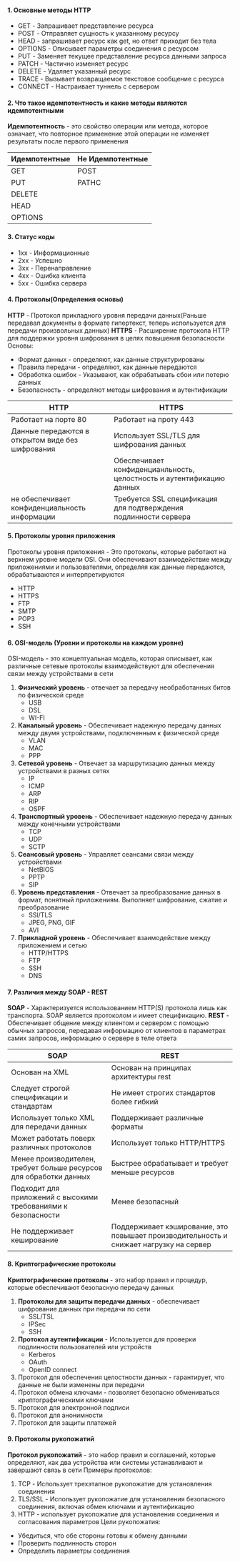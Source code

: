  #### 1. Основные методы HTTP
 - GET - Запрашивает представление ресурса
 - POST - Отправляет сущность к указанному ресурсу 
 - HEAD - запрашивает ресурс как get, но ответ приходит без тела
 - OPTIONS - Описывает параметры соединения с ресурсом
 - PUT - Заменяет текущее представление ресурса данными запроса
 - PATCH - Частично изменяет ресурс
 - DELETE - Удаляет указанный ресурс
 - TRACE - Вызывает возвращаемое текстовое сообщение с ресурса
 - CONNECT - Настраивает туннель с сервером
#### 2. Что такое идемпотентность и какие методы являются идемпотентными 
**Идемпотентность** - это свойство операции или метода, которое означает, что повторное применение этой операции не изменяет результаты после первого применения


| Идемпотентные | Не Идемпотентные |
| ------------- | ---------------- |
| GET           | POST             |
| PUT           | PATHC            |
| DELETE        |                  |
| HEAD          |                  |
| OPTIONS       |                  |

#### 3. Статус коды
- 1xx - Информационные 
- 2хх - Успешно
- 3хх - Перенаправление 
- 4хх - Ошибка клиента
- 5хх - Ошибка сервера

#### 4. Протоколы(Определения основы)
**HTTP** - Протокол прикладного уровня передачи данных(Раньше передавал документы в формате гипертекст, теперь используется для передачи произвольных данных)
**HTTPS** - Расширение протокола HTTP для поддержки уровня шифрования в целях повышения безопасности 
Основы:
- Формат данных - определяют, как данные структурированы 
- Правила передачи - определяют, как данные передаются 
- Обработка ошибок - Указывают, как обрабатывать сбои или потерю данных
- Безопасность - определяют методы шифрования и аутентификации 

| HTTP                                             | HTTPS                                                                 |
| ------------------------------------------------ | --------------------------------------------------------------------- |
| Работает на порте 80                             | Работает на проту 443                                                 |
| Данные передаются в открытом виде без шифрования | Использует SSL/TLS для шифрования данных                              |
|                                                  | Обеспечивает конфиденцианльность, целостность и аутентификацию данных |
| не обеспечивает конфиденциальность информации    | Требуется SSL спецификация для подтверждения подлинности сервера      |

#### 5. Протоколы уровня приложения
Протоколы уровня приложения - Это протоколы, которые работают на верхнем уровне модели OSI. Они обеспечивают взаимодействие между приложениями и пользователями, определяя как данные передаются, обрабатываются и интерпретируются 
 - HTTP
 - HTTPS
 - FTP
 - SMTP
 - POP3
 - SSH

#### 6. OSI-модель (Уровни и протоколы на каждом уровне)
OSI-модель - это концептуальная модель, которая описывает, как различные сетевые протоколы взаимодействуют для обеспечения связи между устройствами в сети

1. **Физический уровень** - отвечает за передачу необработанных битов по физической среде
	- USB
	- DSL
	- WI-FI
2. **Канальный уровень** - Обеспечивает надежную передачу данных между двумя устройствами, подключенным к физической среде
	- VLAN
	- MAC
	- PPP
3. **Сетевой уровень** - Отвечает за маршрутизацию данных между устройствами в разных сетях
	- IP
	- ICMP
	- ARP
	- RIP
	- OSPF
4. **Транспортный уровень** - Обеспечивает надежную передачу данных между конечными устройствами
	- TCP
	- UDP
	- SCTP
5. **Сеансовый уровень** - Управляет сеансами связи между устройствами
	- NetBIOS
	- PPTP
	- SIP
6. **Уровень представления** - Отвечает за преобразование данных в формат, понятный приложениям. Выполняет шифрование, сжатие и преобразование
	- SSl/TLS
	- JPEG, PNG, GIF
	- AVI
7. **Прикладной уровень** - Обеспечивает взаимодействие между приложением и сетью
	- HTTP/HTTPS
	- FTP
	- SSH
	- DNS

#### 7. Различия между SOAP - REST
**SOAP** - Характеризуется использованием HTTP(S) протокола лишь как транспорта. SOAP является протоколом и имеет спецификацию.
**REST** - Обеспечивает общение между клиентом и сервером с помощью обычных запросов, передавая информацию от клиентов в параметрах самих запросов, информацию о сервере в теле ответа



| SOAP                                                               | REST                                                                                   |
| ------------------------------------------------------------------ | -------------------------------------------------------------------------------------- |
| Основан на XML                                                     | Основан на принципах архитектуры rest                                                  |
| Следует строгой спецификации и стандартам                          | Не имеет строгих стандартов более гибкий                                               |
| Использует только XML для передачи данных                          | Поддерживает различные форматы                                                         |
| Может работать поверх различных протоколов                         | Использует только HTTP/HTTPS                                                           |
| Менее производителен, требует больше ресурсов для обработки данных | Быстрее обрабатывает и требует меньше ресурсов                                         |
| Подходит для приложений с высокими требованиями к безопасности     | Менее безопасный                                                                       |
| Не поддерживает кеширование                                        | Поддерживает кэширование, это повышает производительность и снижает нагрузку на сервер |

#### 8. Криптографические протоколы
**Криптографические протоколы** - это набор правил и процедур, которые обеспечивают безопасную передачу данных
1. **Протоколы для защиты передачи данных** - обеспечивает шифрование данных при передачи по сети
	- SSL/TSL
	- IPSec
	- SSH
2. **Протокол аутентификации** - Используется для проверки подлинности пользователей или устройств
	- Kerberos
	- OAuth
	- OpenID connect
3. Протокол для обеспечения целостности данных - гарантирует, что данные не были изменены при передачи
4. Протокол обмена ключами - позволяет безопасно обмениваться криптографическими ключами
5. Протокол для электронной подписи
6. Протокол для анонимности
7. Протокол для защиты платежей 

#### 9. Протоколы рукопожатий 
**Протокол рукопожатий** - это набор правил и соглашений, которые определяют, как два устройства или системы устанавливают и завершают связь в сети
Примеры протоколов:
1. TCP - Использует трехэтапное рукопожатие для установления соединения
2. TLS/SSL - Использует рукопожатие для установления безопасного соединения, включая обмен ключами и аутентификацию
3. HTTP - использует рукопожатие для установления соединения и согласования параметров
Цели рукопожатия:
- Убедиться, что обе стороны готовы к обмену данными
- Проверить подлинность сторон
- Определить параметры соединения